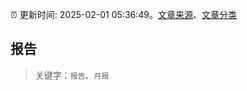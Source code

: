 :alarm_clock: 更新时间: 2025-02-01 05:36:49。[文章来源](/README.md)、[文章分类](/TAGS.md)

## 报告


> 关键字：`报告`、`月报`



